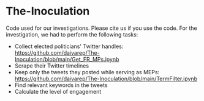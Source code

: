 # The-Inoculation
Code used for our investigations. Please cite us if you use the code.
For the investigation, we had to perform the following tasks:
- Collect elected politicians' Twitter handles: https://github.com/daivarep/The-Inoculation/blob/main/Get_FR_MPs.ipynb
- Scrape their Twitter timelines
- Keep only the tweets they posted while serving as MEPs: https://github.com/daivarep/The-Inoculation/blob/main/TermFilter.ipynb
- Find relevant keywords in the tweets
- Calculate the level of engagement
